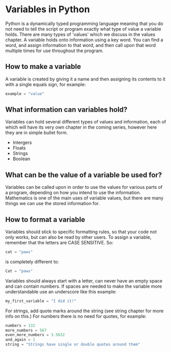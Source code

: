 # Variables in Python

Python is a dynamically typed programming language meaning that you do not need to tell the script or program exactly what type of value a variable holds. There are many types of 'values' which we discuss in the values chapter. A variable holds onto information using a key word. You can find a word, and assign information to that word, and then call upon that word multiple times for use throughout the program. 

## How to make a variable

A variable is created by giving it a name and then assigning its contents to it with a single equals sign, for example:
```python
example = "value"
```
## What information can variables hold?

Variables can hold several different types of values and information, each of which will have its very own chapter in the coming series, however here they are in simple bullet form. 

- Intergers
- Floats
- Strings
- Boolean

## What can be the value of a variable be used for?

Variables can be called upon in order to use the values for various parts of a program, depending on how you intend to use the information. Mathematics is one of the main uses of variable values, but there are many things we can use the stored information for. 

## How to format a variable

Variables should stick to specific formatting rules, so that your code not only works, but can also be read by other users. To assign a variable, remember that the letters are CASE SENSITIVE. So:
```python
cat = "paws"
```
is completely different to:
```python
Cat = "paws"
```
Variables should always start with a letter, can never have an empty space and can contain numbers. If spaces are needed to make the variable more understandable use an underscore like this example:
```python
my_first_variable = "I did it!"
```
For strings, add quote marks around the string (see string chapter for more info on this.) For numbers there is no need for quotes, for example:

```python
numbers = 132
more_numbers = 567
even_more_numbers = 3.5632
and_again = 1
string = "Strings have single or double quotes around them"
```




